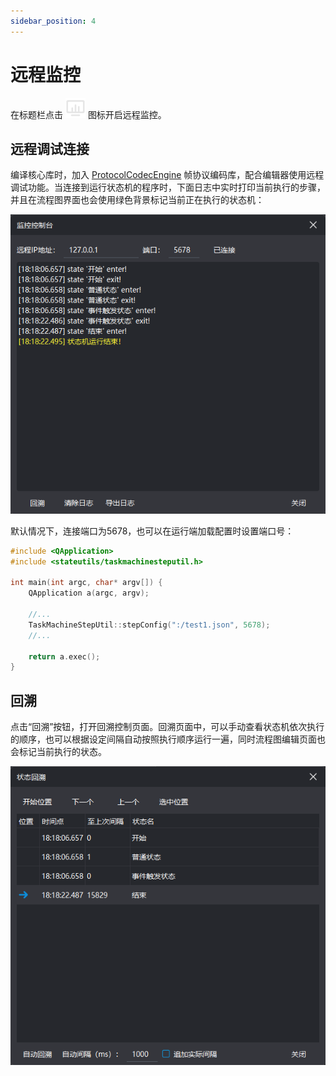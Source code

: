 ```yaml
---
sidebar_position: 4
---
```


# 远程监控

在标题栏点击 ![add](https://raw.githubusercontent.com/daonvshu/qtaskmachine/refs/heads/main/editor/res/monitor.svg) 图标开启远程监控。

## 远程调试连接

编译核心库时，加入 [ProtocolCodecEngine](https://github.com/daonvshu/ProtocolCodecEngine) 帧协议编码库，配合编辑器使用远程调试功能。当连接到运行状态机的程序时，下面日志中实时打印当前执行的步骤，并且在流程图界面也会使用绿色背景标记当前正在执行的状态机：

![common_state](/img/remote_debug.png)

默认情况下，连接端口为5678，也可以在运行端加载配置时设置端口号：

```cpp
#include <QApplication>
#include <stateutils/taskmachinesteputil.h>

int main(int argc, char* argv[]) {
	QApplication a(argc, argv);

    //...
    TaskMachineStepUtil::stepConfig(":/test1.json", 5678);
    //...

    return a.exec();
}
```

## 回溯

点击“回溯”按钮，打开回溯控制页面。回溯页面中，可以手动查看状态机依次执行的顺序，也可以根据设定间隔自动按照执行顺序运行一遍，同时流程图编辑页面也会标记当前执行的状态。

![common_state](/img/remote_backstrack.png)